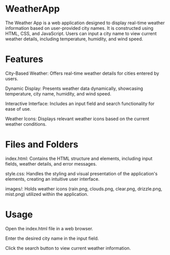 # WeatherApp
The Weather App is a web application designed to display real-time weather information based on user-provided city names. It is constructed using HTML, CSS, and JavaScript. Users can input a city name to view current weather details, including temperature, humidity, and wind speed.

# Features
City-Based Weather: Offers real-time weather details for cities entered by users.

Dynamic Display: Presents weather data dynamically, showcasing temperature, city name, humidity, and wind speed.

Interactive Interface: Includes an input field and search functionality for ease of use.

Weather Icons: Displays relevant weather icons based on the current weather conditions.

# Files and Folders
index.html: Contains the HTML structure and elements, including input fields, weather details, and error messages.

style.css: Handles the styling and visual presentation of the application's elements, creating an intuitive user interface.

images/: Holds weather icons (rain.png, clouds.png, clear.png, drizzle.png, mist.png) utilized within the application.

# Usage 
Open the index.html file in a web browser.

Enter the desired city name in the input field.

Click the search button to view current weather information.

